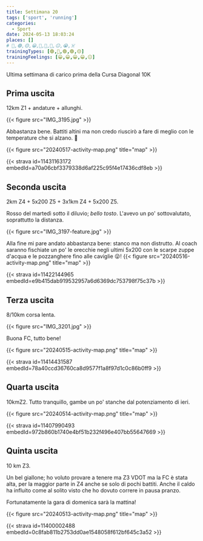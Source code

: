 ```yaml
---
title: Settimana 20
tags: ['sport', 'running']
categories:
  - Sport
date: 2024-05-13 18:03:24
places: []
# 🔴,🟢,🟡,😀,🙁,🫤,🙂,😐,😭,☠️
trainingTypes: [🟢,🔴,🟢,🟢,🟡]
trainingFeelings: [😀,😀,😀,😀,😐]
---
```

Ultima settimana di carico prima della Cursa Diagonal 10K
<!--more--> 

## Prima uscita
12km Z1 + andature + allunghi.

{{< figure src="IMG_3195.jpg" >}}

Abbastanza bene. Battiti altini ma non credo riuscirò a fare di meglio con le temperature che si alzano. 🥵

{{< figure src="20240517-activity-map.png" title="map" >}}

{{< strava id=11431163172 embedId=a70a06cbf3379338d6af225c95f4e17436cdf8eb >}}

## Seconda uscita
2km Z4 + 5x200 Z5 + 3x1km Z4 + 5x200 Z5.

Rosso del martedì sotto il diluvio; *bello tosto*. L'avevo un po' sottovalutato, soprattutto la distanza.

{{< figure src="IMG_3197-feature.jpg" >}}

Alla fine mi pare andato abbastanza bene: stanco ma non distrutto. 
Al coach saranno fischiate un po' le orecchie negli ultimi 5x200 con le scarpe zuppe d'acqua e le pozzanghere fino alle caviglie 😜!
{{< figure src="20240516-activity-map.png" title="map" >}}

{{< strava id=11422144965 embedId=e9b415dab919532957a6d6369dc753798f75c37b >}}

## Terza uscita
8/10km corsa lenta.

{{< figure src="IMG_3201.jpg" >}}

Buona FC, tutto bene!

{{< figure src="20240515-activity-map.png" title="map" >}}

{{< strava id=11414431587 embedId=78a40ccd36760ca8d9577f1a8f97d1c0c86b0ff9 >}}

## Quarta uscita
10kmZ2.
Tutto tranquillo, gambe un po' stanche dal potenziamento di ieri.

{{< figure src="20240514-activity-map.png" title="map" >}}

{{< strava id=11407990493 embedId=972b860b1740e4bf51b232f496e407bb55647669 >}}

## Quinta uscita
10 km Z3.

Un bel giallone; ho voluto provare a tenere ma Z3 VDOT ma la FC è stata alta, per la maggior parte in Z4 anche se solo di pochi battiti. Anche il caldo ha influito come al solito visto che ho dovuto correre in pausa pranzo.

Fortunatamente la gara di domenica sarà la mattina!

{{< figure src="20240513-activity-map.png" title="map" >}}

{{< strava id=11400002488 embedId=0c8fab811b2753dd0ae1548058f612bf645c3a52 >}}
